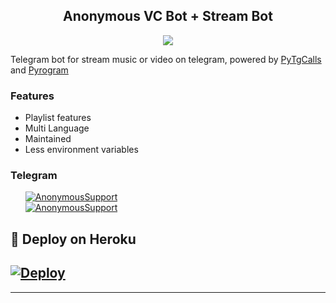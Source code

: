 <h2 align="center">Anonymous VC Bot + Stream Bot</h2>
<p>

<p align="center">
  <img src="https://telegra.ph/file/9a85d0a873e2dd80d278d.jpg">
</p>

Telegram bot for stream music or video on telegram, 
powered by <a href="https://github.com/pytgcalls/pytgcalls">PyTgCalls</a>
and <a href="https://github.com/pyrogram/pyrogram">Pyrogram</a>
</p>

<h3>Features</h3> 
<ul>
    <li>Playlist features</li>
    <li>Multi Language</li>
    <li>Maintained</li>
    <li>Less environment variables</li>
</ul>

<h3>Telegram</h3>
<ul>
    <a href="https://t.me/AnonymousRobotSupport"><img alt="AnonymousSupport" src="https://img.shields.io/badge/AnonymousRobotSupport-blue.svg?logo=telegram"></a> <br/>
    <a href="https://t.me/AnonymousRobotSupport"><img alt="AnonymousSupport" src="https://img.shields.io/badge/AnonymousRobotSupport-blue.svg?logo=telegram"></a> <br/>
</ul>

## 🚀 Deploy on Heroku 
[![Deploy](https://www.herokucdn.com/deploy/button.svg)](https://heroku.com/deploy?template=https://github.com/AnonymousBoy1025/AnonymousVCPlayer)
------------------------------------------------
-------------------------------------------------
